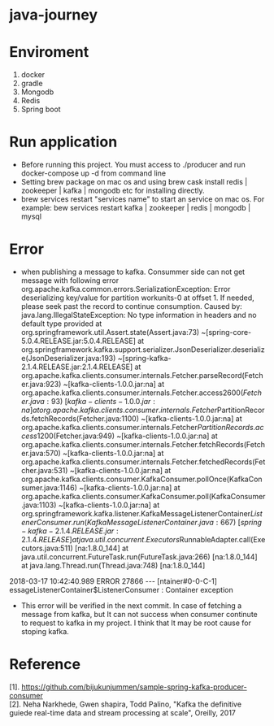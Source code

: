 # java-journey
# Enviroment
1. docker
2. gradle
3. Mongodb
4. Redis
5. Spring boot
# Run application
- Before running this project. You must access to ./producer and run docker-compose up -d from command line
- Setting brew package on mac os and using brew cask install redis | zookeeper | kafka | mongodb etc for installing directly.
- brew services restart "services name" to start an service on mac os. For example: bew services restart kafka | zookeeper | redis | mongodb | mysql
# Error
- when publishing a message to kafka. Consummer side can not get message with following error
org.apache.kafka.common.errors.SerializationException: Error deserializing key/value for partition workunits-0 at offset 1. If needed, please seek past the record to continue consumption.
Caused by: java.lang.IllegalStateException: No type information in headers and no default type provided
	at org.springframework.util.Assert.state(Assert.java:73) ~[spring-core-5.0.4.RELEASE.jar:5.0.4.RELEASE]
	at org.springframework.kafka.support.serializer.JsonDeserializer.deserialize(JsonDeserializer.java:193) ~[spring-kafka-2.1.4.RELEASE.jar:2.1.4.RELEASE]
	at org.apache.kafka.clients.consumer.internals.Fetcher.parseRecord(Fetcher.java:923) ~[kafka-clients-1.0.0.jar:na]
	at org.apache.kafka.clients.consumer.internals.Fetcher.access$2600(Fetcher.java:93) ~[kafka-clients-1.0.0.jar:na]
	at org.apache.kafka.clients.consumer.internals.Fetcher$PartitionRecords.fetchRecords(Fetcher.java:1100) ~[kafka-clients-1.0.0.jar:na]
	at org.apache.kafka.clients.consumer.internals.Fetcher$PartitionRecords.access$1200(Fetcher.java:949) ~[kafka-clients-1.0.0.jar:na]
	at org.apache.kafka.clients.consumer.internals.Fetcher.fetchRecords(Fetcher.java:570) ~[kafka-clients-1.0.0.jar:na]
	at org.apache.kafka.clients.consumer.internals.Fetcher.fetchedRecords(Fetcher.java:531) ~[kafka-clients-1.0.0.jar:na]
	at org.apache.kafka.clients.consumer.KafkaConsumer.pollOnce(KafkaConsumer.java:1146) ~[kafka-clients-1.0.0.jar:na]
	at org.apache.kafka.clients.consumer.KafkaConsumer.poll(KafkaConsumer.java:1103) ~[kafka-clients-1.0.0.jar:na]
	at org.springframework.kafka.listener.KafkaMessageListenerContainer$ListenerConsumer.run(KafkaMessageListenerContainer.java:667) ~[spring-kafka-2.1.4.RELEASE.jar:2.1.4.RELEASE]
	at java.util.concurrent.Executors$RunnableAdapter.call(Executors.java:511) [na:1.8.0_144]
	at java.util.concurrent.FutureTask.run(FutureTask.java:266) [na:1.8.0_144]
	at java.lang.Thread.run(Thread.java:748) [na:1.8.0_144]

2018-03-17 10:42:40.989 ERROR 27866 --- [ntainer#0-0-C-1] essageListenerContainer$ListenerConsumer : Container exception
- This error will be verified in the next commit. In case of fetching a message from kafka, but It can not success when consumer continute to request to kafka in my project. I think that It may be root cause for stoping kafka.

# Reference
[1]. https://github.com/bijukunjummen/sample-spring-kafka-producer-consumer <br/>
[2]. Neha Narkhede, Gwen shapira, Todd Palino, "Kafka the definitive guiede real-time data and stream processing at scale", Oreilly, 2017